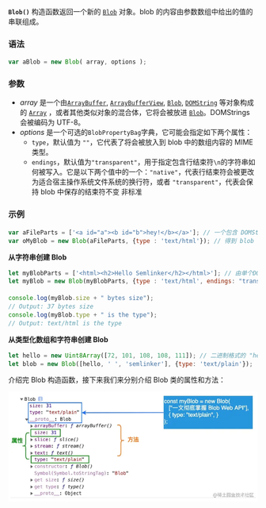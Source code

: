 **`Blob()`** 构造函数返回一个新的 [`Blob`](https://developer.mozilla.org/zh-CN/docs/Web/API/Blob) 对象。blob 的内容由参数数组中给出的值的串联组成。

### 语法

```JavaScript
var aBlob = new Blob( array, options );
```

### 参数

-   _array_ 是一个由[`ArrayBuffer`](https://developer.mozilla.org/zh-CN/docs/Web/JavaScript/Reference/Global_Objects/ArrayBuffer), [`ArrayBufferView`](https://developer.mozilla.org/zh-CN/docs/Web/JavaScript/Reference/Global_Objects/TypedArray), [`Blob`](https://developer.mozilla.org/zh-CN/docs/Web/API/Blob), [`DOMString`](https://developer.mozilla.org/zh-CN/docs/Web/JavaScript/Reference/Global_Objects/String) 等对象构成的 [`Array`](https://developer.mozilla.org/zh-CN/docs/Web/JavaScript/Reference/Global_Objects/Array) ，或者其他类似对象的混合体，它将会被放进 [`Blob`](https://developer.mozilla.org/zh-CN/docs/Web/API/Blob)。DOMStrings 会被编码为 UTF-8。
-   _options_ 是一个可选的`BlobPropertyBag`字典，它可能会指定如下两个属性：
    -   `type`，默认值为 `""`，它代表了将会被放入到 blob 中的数组内容的 MIME 类型。
    -   `endings`，默认值为`"transparent"`，用于指定包含行结束符`\n`的字符串如何被写入。它是以下两个值中的一个：`"native"`，代表行结束符会被更改为适合宿主操作系统文件系统的换行符，或者 `"transparent"`，代表会保持 blob 中保存的结束符不变 非标准


### 示例

```JavaScript
var aFileParts = ['<a id="a"><b id="b">hey!</b></a>']; // 一个包含 DOMString 的数组
var oMyBlob = new Blob(aFileParts, {type : 'text/html'}); // 得到 blob
```

**从字符串创建 Blob**
```JavaScript
let myBlobParts = ['<html><h2>Hello Semlinker</h2></html>']; // 由单个DOMString组成的数组
let myBlob = new Blob(myBlobParts, {type : 'text/html', endings: "transparent"}); // the blob

console.log(myBlob.size + " bytes size");
// Output: 37 bytes size
console.log(myBlob.type + " is the type");
// Output: text/html is the type
```

**从类型化数组和字符串创建 Blob**
```JavaScript
let hello = new Uint8Array([72, 101, 108, 108, 111]); // 二进制格式的 "hello"
let blob = new Blob([hello, ' ', 'semlinker'], {type: 'text/plain'});
```

介绍完 Blob 构造函数，接下来我们来分别介绍 Blob 类的属性和方法：

![这是图片](Blob-Img/172734410fb92412~tplv-t2oaga2asx-zoom-in-crop-mark_4536_0_0_0.webp)